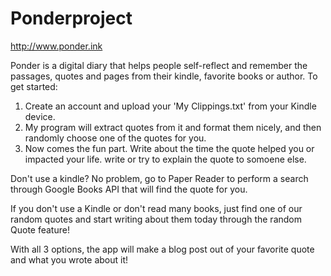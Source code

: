 # Ponderproject


http://www.ponder.ink

Ponder is a digital diary that helps people self-reflect and remember the passages, quotes and pages from their kindle, favorite books or author.
To get started:
1. Create an account and upload your 'My Clippings.txt' from your Kindle device.
2. My program will extract quotes from it and format them nicely, and then randomly choose one of the quotes for you.
3. Now comes the fun part. Write about the time the quote helped you or impacted your life. write or try to explain the quote to somoene else.

Don't use a kindle? No problem, go to Paper Reader to  perform a search through Google Books API that will find the quote for you.

If you don't use a Kindle or don't read many books, just find one of our random quotes and start writing about them today through the random Quote feature!



With all 3 options, the app will make a blog post out of your favorite quote and what you wrote about it!

